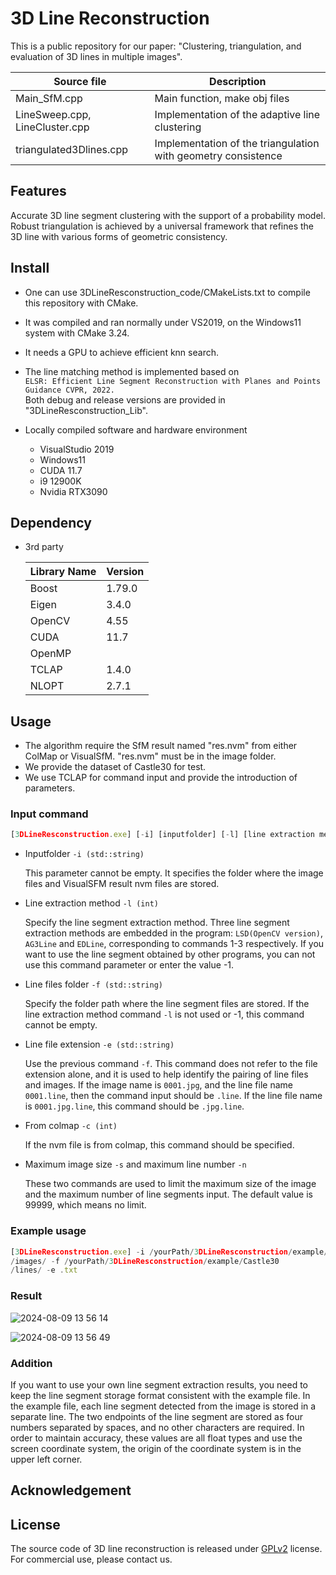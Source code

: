 # 3D Line Reconstruction

This is a public repository for our paper: "Clustering, 
triangulation, 
and evaluation of 3D lines in multiple images".

  | Source file | Description |
  | ------------ | ------- |
  | Main_SfM.cpp        | Main function, make obj files   |
  | LineSweep.cpp, LineCluster.cpp | Implementation of the adaptive line clustering   |
  | triangulated3Dlines.cpp       | Implementation of the triangulation with geometry consistence    |

## Features
Accurate 3D line segment clustering  with the support of a probability model.
Robust triangulation is achieved by a universal framework that refines the 3D line with various forms of geometric consistency.
  
## Install
- One can use 3DLineResconstruction_code/CMakeLists.txt 
to compile this repository with CMake.
- It was compiled and ran normally under VS2019, on the Windows11 system with CMake 3.24. 
- It needs a GPU to achieve efficient knn search.
- The line matching method is implemented based on <br>
  `ELSR: Efficient Line Segment Reconstruction with Planes and Points Guidance CVPR, 2022.`<br>
​	Both debug and release versions are provided in "3DLineResconstruction_Lib".

- Locally compiled software and hardware environment
  - VisualStudio 2019
  - Windows11
  - CUDA 11.7
  - i9 12900K
  - Nvidia RTX3090

## Dependency

- 3rd party

  | Library Name | Version |
  | ------------ | ------- |
  | Boost        | 1.79.0  |
  | Eigen        | 3.4.0   |
  | OpenCV       | 4.55    |
  | CUDA         | 11.7    |
  | OpenMP       |         |
  | TCLAP        | 1.4.0   |
  | NLOPT        | 2.7.1   |



## Usage
- The algorithm require the SfM result named "res.nvm" from either ColMap or VisualSfM.
  "res.nvm" must be in the image folder.
- We provide the dataset of Castle30 for test.
- We use TCLAP for command input and provide the introduction of parameters. 

### Input command

```javascript
[3DLineResconstruction.exe] [-i] [inputfolder] [-l] [line extraction method] [-f] [line files extraction from other programs] [-e] [the file extension of the line files] [-c] [specifies whether the result comes from colmap] [-s] [the maximum size of input images] [-n] [the maximum number of input lines]
```

- Inputfolder `-i (std::string)` 

  This parameter cannot be empty. It specifies the folder where the image files and VisualSFM result nvm files are stored.

- Line extraction method `-l (int)`

  Specify the line segment extraction method. Three line segment extraction methods are embedded in the program: `LSD(OpenCV version)`, `AG3Line` and `EDLine`, corresponding to commands 1-3 respectively. If you want to use the line segment obtained by other programs, you can not use this command parameter or enter the value -1. 

- Line files folder `-f (std::string)`

  Specify the folder path where the line segment files are stored. If the line extraction method command `-l` is not used or -1, this command cannot be empty.

- Line file extension `-e (std::string)`

  Use the previous command `-f`. This command does not refer to the file extension alone, and it is used to help identify the pairing of line files and images. If the image name is `0001.jpg`, and the line file name `0001.line`, then the command input should be `.line`. If the line file name is `0001.jpg.line`, this command should be `.jpg.line`.

- From colmap `-c (int)`

  If the nvm file is from colmap, this command should be specified.

- Maximum image size `-s` and maximum line number `-n`

  These two commands are used to limit the maximum size of the image and the maximum number of line segments input. The default value is 99999, which means no limit.

### Example usage

```javascript
[3DLineResconstruction.exe] -i /yourPath/3DLineResconstruction/example/Castle30
/images/ -f /yourPath/3DLineResconstruction/example/Castle30
/lines/ -e .txt
```

### Result
![2024-08-09 13 56 14](https://github.com/user-attachments/assets/abd6b995-910c-4d82-af7e-986e4eaefafd)

![2024-08-09 13 56 49](https://github.com/user-attachments/assets/94b57979-b6eb-4e05-b77c-c918977f11d2)

### Addition

If you want to use your own line segment extraction results, you need to keep the line segment storage format consistent with the example file. In the example file, each line segment detected from the image is stored in a separate line. The two endpoints of the line segment are stored as four numbers separated by spaces, and no other characters are required. In order to maintain accuracy, these values are all float types and use the screen coordinate system, the origin of the coordinate system is in the upper left corner.

## Acknowledgement



## License

The source code of 3D line reconstruction is released under [GPLv2](http://www.gnu.org/licenses/old-licenses/gpl-2.0.html) license. For commercial use, please contact us.
